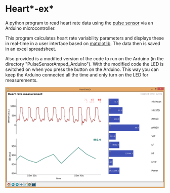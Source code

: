 # Heart*-ex*

A python program to read heart rate data using the [pulse sensor](http://pulsesensor.myshopify.com/) via an Arduino microcontroller.

This program calculates heart rate variability parameters and displays these in real-time in a user interface based on [matplotlib](). The data then is saved in an excel spreadsheet.

Also provided is a modified version of the code to run on the Arduino (in the directory "PulseSensorAmped_Arduino").
With the modified code the LED is switched on when you press the button on the Arduino. This way you can keep the Arduino connected all the time and only turn on the LED for measurements.

![screenshot](https://raw.githubusercontent.com/00alexx/heartex/master/screenshot.png)